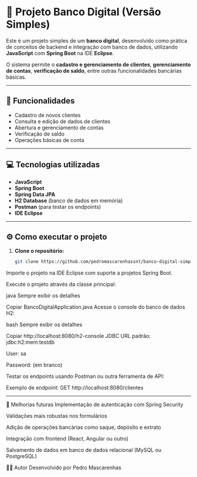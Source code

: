 # 🏦 Projeto Banco Digital (Versão Simples)

Este é um projeto simples de um **banco digital**, desenvolvido como prática de conceitos de backend e integração com banco de dados, utilizando **JavaScript** com **Spring Boot** na IDE **Eclipse**.

O sistema permite o **cadastro e gerenciamento de clientes**, **gerenciamento de contas**, **verificação de saldo**, entre outras funcionalidades bancárias básicas.

---

## 🚀 Funcionalidades

- Cadastro de novos clientes  
- Consulta e edição de dados de clientes  
- Abertura e gerenciamento de contas  
- Verificação de saldo  
- Operações básicas de conta  

---

## 💻 Tecnologias utilizadas

- **JavaScript**
- **Spring Boot**
- **Spring Data JPA**
- **H2 Database** (banco de dados em memória)
- **Postman** (para testar os endpoints)
- **IDE Eclipse**

---

## ⚙️ Como executar o projeto

1. **Clone o repositório:**
   ```bash
   git clone https://github.com/pedromascarenhassnt/banco-digital-simples.git
Importe o projeto na IDE Eclipse com suporte a projetos Spring Boot.

Execute o projeto através da classe principal:

java
Sempre exibir os detalhes

Copiar
BancoDigitalApplication.java
Acesse o console do banco de dados H2:

bash
Sempre exibir os detalhes

Copiar
http://localhost:8080/h2-console
JDBC URL padrão: jdbc:h2:mem:testdb

User: sa

Password: (em branco)

Testar os endpoints usando Postman ou outra ferramenta de API:

Exemplo de endpoint: GET http://localhost:8080/clientes

---

🔧 Melhorias futuras
Implementação de autenticação com Spring Security

Validações mais robustas nos formulários

Adição de operações bancárias como saque, depósito e extrato

Integração com frontend (React, Angular ou outro)

Salvamento de dados em banco de dados relacional (MySQL ou PostgreSQL)

👨‍💻 Autor
Desenvolvido por Pedro Mascarenhas 
